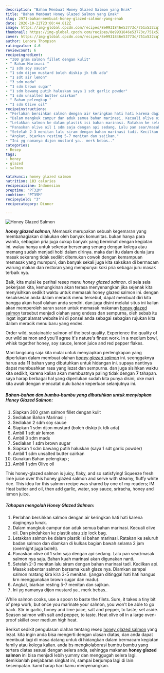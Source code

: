 ```yaml
---
description: "Bahan Membuat Honey Glazed Salmon yang Enak"
title: "Bahan Membuat Honey Glazed Salmon yang Enak"
slug: 2971-bahan-membuat-honey-glazed-salmon-yang-enak
date: 2020-10-22T23:00:44.812Z
image: https://img-global.cpcdn.com/recipes/8e9931846e53773c/751x532cq70/honey-glazed-salmon-foto-resep-utama.jpg
thumbnail: https://img-global.cpcdn.com/recipes/8e9931846e53773c/751x532cq70/honey-glazed-salmon-foto-resep-utama.jpg
cover: https://img-global.cpcdn.com/recipes/8e9931846e53773c/751x532cq70/honey-glazed-salmon-foto-resep-utama.jpg
author: Lenora Thompson
ratingvalue: 4.6
reviewcount: 6
recipeingredient:
- "300 gram salmon fillet dengan kulit"
- " Bahan Marinasi "
- "2 sdm soy sauce"
- "1 sdm dijon mustard boleh diskip jk tdk ada"
- "1 sdt air lemon"
- "3 sdm madu"
- "1 sdm brown sugar"
- "1 sdm bawang putih haluskan saya 1 sdt garlic powder"
- "1 sdm unsalted butter cairkan"
- " Bahan pelengkap "
- "1 sdm Olive oil"
recipeinstructions:
- "Perlahan bersihkan salmon dengan air keringkan hati hati karena dagingnya lunak."
- "Dalam mangkuk campur dan aduk semua bahan marinasi. Kecuali olive oil. Dan pindahkan ke plastik atau zip lock bag."
- "Letakkan salmon ke dalam plastik isi bahan marinasi. Ratakan ke seluruh badan salmon dan diamkan di kulkas bagian bawah selama 2 jam (overnight juga boleh)."
- "Panaskan olive oil 1 sdm saja dengan api sedang. Lalu pan sear/masak salmon nya saja. Bahan kuah marinasi akan digunakan nanti."
- "Setelah 2-3 menitan lalu siram dengan bahan marinasi tadi. Kecilkan api. Masak sebentar salmon bersama kuah glaze nya. Diamkan sampai salmon matang kira kira 3-5 menitan. (jangan ditinggal hati hati hangus krn menggunakan brown sugar dan madu)."
- "Angkat, biarkan resting 5-7 menitan dan sajikan."
- "Ini yg namanya dijon mustard ya.. merk bebas.."
categories:
- Resep
tags:
- honey
- glazed
- salmon

katakunci: honey glazed salmon 
nutrition: 183 calories
recipecuisine: Indonesian
preptime: "PT32M"
cooktime: "PT35M"
recipeyield: "3"
recipecategory: Dinner

---
```



![Honey Glazed Salmon](https://img-global.cpcdn.com/recipes/8e9931846e53773c/751x532cq70/honey-glazed-salmon-foto-resep-utama.jpg)

<b><i>honey glazed salmon</i></b>, Memasak merupakan sebuah kegemaran yang membahagiakan dilakukan oleh banyak komunitas. bukan hanya para wanita, sebagian pria juga cukup banyak yang berminat dengan kegiatan ini. walau hanya untuk sekedar bersenang senang dengan kolega atau memang sudah menjadi hobi dalam dirinya. maka dari itu dalam dunia juru masak sekarang tidak sedikit ditemukan cowok dengan kemampuan memasak yang mumpuni, dan banyak sekali juga kita saksikan di bermacam warung makan dan restoran yang mempunyai koki pria sebagai juru masak terbaik nya.

Baik, kita mulai ke perihal resep menu <i>honey glazed salmon</i>. di sela sela pekerjaan kita, kemungkinan akan terasa menyenangkan jika sejenak kita menyisihkan sedikit waktu untuk memasak honey glazed salmon ini. dengan kesuksesan anda dalam meracik menu tersebut, dapat membuat diri kita bangga akan hasil olahan anda sendiri. dan juga disini melalui situs ini kalian akan memperoleh saran saran untuk memasak makanan <u>honey glazed salmon</u> tersebut menjadi olahan yang endess dan sempurna, oleh sebab itu ingat ingat alamat website ini di ponsel anda sebagai sebagian rujukan kita dalam meracik menu baru yang endes.

Order wild, sustainable salmon of the best quality. Experience the quality of our wild salmon and you&#39;ll agree it&#39;s nature&#39;s finest work. In a medium bowl, whisk together honey, soy sauce, lemon juice and red pepper flakes.


Mari langsung saja kita mulai untuk menyiapkan perlengkapan yang diperlukan dalam membuat olahan <u><i>honey glazed salmon</i></u> ini. seenggaknya harus ada <b>11</b> bahan yang dibutuhkan untuk hidangan ini. supaya nantinya dapat membuahkan rasa yang lezat dan sempurna. dan juga sisihkan waktu kita sedikit, karena kalian akan membuatnya paling tidak dengan <b>7</b> tahapan. saya harap berbagai hal yang diperlukan sudah kita punya disini, oke mari kita awali dengan mencatat dulu bahan keperluan selanjutnya ini.

<!--inarticleads1-->

##### Bahan-bahan dan bumbu-bumbu yang dibutuhkan untuk menyiapkan Honey Glazed Salmon:

1. Siapkan 300 gram salmon fillet dengan kulit
1. Sediakan  Bahan Marinasi ;
1. Sediakan 2 sdm soy sauce
1. Siapkan 1 sdm dijon mustard (boleh diskip jk tdk ada)
1. Ambil 1 sdt air lemon
1. Ambil 3 sdm madu
1. Sediakan 1 sdm brown sugar
1. Siapkan 1 sdm bawang putih haluskan (saya 1 sdt garlic powder)
1. Ambil 1 sdm unsalted butter cairkan
1. Gunakan  Bahan pelengkap ;
1. Ambil 1 sdm Olive oil


This honey-glazed salmon is juicy, flaky, and so satisfying! Squeeze fresh lime juice over this honey glazed salmon and serve with steamy, fluffy white rice. This idea for this salmon recipe was shared by one of my readers; IM. Heat butter and oil, then add garlic, water, soy sauce, sriracha, honey and lemon juice. 

<!--inarticleads2-->

##### Tahapan mengolah Honey Glazed Salmon:

1. Perlahan bersihkan salmon dengan air keringkan hati hati karena dagingnya lunak.
1. Dalam mangkuk campur dan aduk semua bahan marinasi. Kecuali olive oil. Dan pindahkan ke plastik atau zip lock bag.
1. Letakkan salmon ke dalam plastik isi bahan marinasi. Ratakan ke seluruh badan salmon dan diamkan di kulkas bagian bawah selama 2 jam (overnight juga boleh).
1. Panaskan olive oil 1 sdm saja dengan api sedang. Lalu pan sear/masak salmon nya saja. Bahan kuah marinasi akan digunakan nanti.
1. Setelah 2-3 menitan lalu siram dengan bahan marinasi tadi. Kecilkan api. Masak sebentar salmon bersama kuah glaze nya. Diamkan sampai salmon matang kira kira 3-5 menitan. (jangan ditinggal hati hati hangus krn menggunakan brown sugar dan madu).
1. Angkat, biarkan resting 5-7 menitan dan sajikan.
1. Ini yg namanya dijon mustard ya.. merk bebas..


While salmon cooks, use a spoon to baste the filets. Sure, it takes a tiny bit of prep work, but once you marinate your salmon, you won&#39;t be able to go back. Stir in garlic, honey and lime juice, salt and pepper, to taste; set aside. Season salmon with salt and pepper, to taste. Heat olive oil in a large oven-proof skillet over medium high heat. 

Berikut sedikit pengulasan olahan tentang resep <u>honey glazed salmon</u> yang lezat. kita ingin anda bisa mengerti dengan ulasan diatas, dan anda dapat membuat lagi di masa datang untuk di hidangkan dalam bermacam kegiatan family atau kolega kalian. anda bs mengkolaborasi bumbu bumbu yang tertera diatas sesuai dengan selera anda, sehingga makanan <b>honey glazed salmon</b> ini bisa menjadi lebih yummy dan menggugah selera lagi. demikianlah penjabaran singkat ini, sampai berjumpa lagi di lain kesempatan. kami harap hari kamu menyenangkan.
